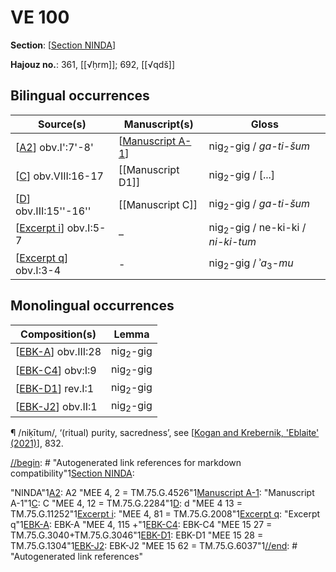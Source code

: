 # VE 100

**Section**: [[Section NINDA]]

**Hajouz no.**: 361, [[√ḥrm]]; 692, [[√qdš]]

## Bilingual occurrences

| Source(s)               | Manuscript(s)      | Gloss                                        |
| ----------------------- | ------------------ | -------------------------------------------- |
| [[A2]] obv.I':7'-8'     | [[Manuscript A-1]] | nig<sub>2</sub>-gig / *ga-ti-šum*            |
| [[C]] obv.VIII:16-17    | [[Manuscript D1]]  | nig<sub>2</sub>-gig / [...]                  |
| [[D]] obv.III:15''-16'' | [[Manuscript C]]   | nig<sub>2</sub>-gig / *ga-ti-šum*            |
| [[Excerpt i]] obv.I:5-7 | –                  | nig<sub>2</sub>-gig / ne-ki-ki / *ni-ki-tum* |
| [[Excerpt q]] obv.I:3-4 | -                  | nig<sub>2</sub>-gig / ʾ*a*<sub>3</sub>-*mu*  |

## Monolingual occurrences 

| Composition(s)       | Lemma               |
| -------------------- | ------------------- |
| [[EBK-A]] obv.III:28 | nig<sub>2</sub>-gig |
| [[EBK-C4]] obv:I:9   | nig<sub>2</sub>-gig |
| [[EBK-D1]] rev.I:1   | nig<sub>2</sub>-gig |
| [[EBK-J2]] obv.II:1  | nig<sub>2</sub>-gig |

¶ /niḳītum/, ‘(ritual) purity, sacredness’, see [[Kogan and Krebernik, 'Eblaite' (2021)]], 832.

[//begin]: # "Autogenerated link references for markdown compatibility"1[Section NINDA]: <Section NINDA> "NINDA"1[A2]: A2 "MEE 4, 2 = TM.75.G.4526"1[Manuscript A-1]: <Manuscript A-1> "Manuscript A-1"1[C]: C "MEE 4, 12 = TM.75.G.2284"1[D]: d "MEE 4 13 = TM.75.G.11252"1[Excerpt i]: <Excerpt i> "MEE 4, 81 = TM.75.G.2008"1[Excerpt q]: <Excerpt q> "Excerpt q"1[EBK-A]: EBK-A "MEE 4, 115 +"1[EBK-C4]: EBK-C4 "MEE 15 27 = TM.75.G.3040+TM.75.G.3046"1[EBK-D1]: EBK-D1 "MEE 15 28 = TM.75.G.1304"1[EBK-J2]: EBK-J2 "MEE 15 62 = TM.75.G.6037"1[//end]: # "Autogenerated link references"

[//begin]: # "Autogenerated link references for markdown compatibility"
[Section NINDA]: <Section NINDA> "NINDA"
[A2]: A2 "MEE 4, 2 = TM.75.G.4526"
[Manuscript A-1]: <Manuscript A-1> "Manuscript A-1"
[C]: C "MEE 4, 12 = TM.75.G.2284"
[D]: D "MEE 4 13 = TM.75.G.11252"
[Excerpt i]: <Excerpt i> "MEE 4, 81 = TM.75.G.2008"
[Excerpt q]: <Excerpt q> "Excerpt q"
[EBK-A]: EBK-A "MEE 4, 115 +"
[EBK-C4]: EBK-C4 "MEE 15 27 = TM.75.G.3040+TM.75.G.3046"
[EBK-D1]: EBK-D1 "MEE 15 28 = TM.75.G.1304"
[EBK-J2]: EBK-J2 "MEE 15 62 = TM.75.G.6037"
[Kogan and Krebernik, 'Eblaite' (2021)]: <Kogan and Krebernik, 'Eblaite' (2021)> "Kogan and Krebernik, 'Eblaite' (2021)"
[//end]: # "Autogenerated link references"